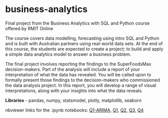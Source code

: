 # business-analytics

Final project from the Business Analytics with SQL and Python course offered by RMIT Online

The course covers data modelling, forecasting using intro SQL and Python and is built with Australian partners using real-world data sets. At the end of this course, the students are expected to create a project; to build and apply a simple data analytics model to answer a business problem.

The final project involves reporting the findings to the SuperFoodsMax decision-makers. Part of the analysis will include a report of your interpretation of what the data has revealed. You will be called upon to formally present those findings to the decision-makers who commissioned the data analysis project. In this report, you will develop a range of visual interpretations, along with your insights into what the data reveals.

<b>Libraries</b> - pandas, numpy, statsmodel, plotly, matplotlib, seaborn

nbviewer links for the .ipynb notebooks:
<a href="https://nbviewer.org/github/j-karn/business-analytics/blob/main/RMIT-Final-Analysis-Q1-ARIMA.ipynb">Q1-ARIMA</a>, 
<a href="https://nbviewer.org/github/j-karn/business-analytics/blob/main/RMIT-Final-Analysis-Q1.ipynb">Q1</a>, 
<a href="https://nbviewer.org/github/j-karn/business-analytics/blob/main/RMIT-Final-Analysis-Q2.ipynb">Q2</a>, 
<a href="https://nbviewer.org/github/j-karn/business-analytics/blob/main/RMIT-Final-Analysis-Q3.ipynb">Q3</a>, 
<a href="https://nbviewer.org/github/j-karn/business-analytics/blob/main/RMIT-Final-Analysis-Q4.ipynb">Q4</a>
